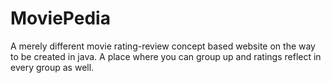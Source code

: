 # MoviePedia
A merely different movie rating-review concept based website on the way to be created in java. 
A place where you can group up and ratings reflect in every group as well.
